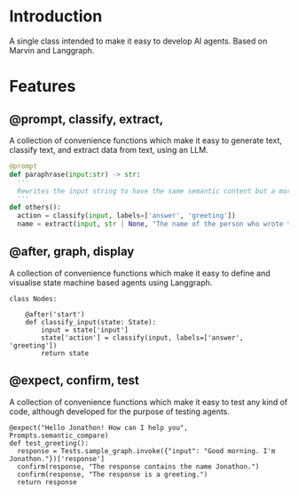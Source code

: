 # Introduction
A single class intended to make it easy to develop AI agents. Based on Marvin and Langgraph.
# Features

## @prompt, classify, extract, 
A collection of convenience functions which make it easy to generate text, classify text, and extract data from text, using an LLM.

```` python
@prompt
def paraphrase(input:str) -> str:
  '''
  Rewrites the input string to have the same semantic content but a more creative and upbeat tone.
  '''
def others():
  action = classify(input, labels=['answer', 'greeting'])
  name = extract(input, str | None, "The name of the person who wrote the message")[0]
````

## @after, graph, display
A collection of convenience functions which make it easy to define and visualise state machine based agents using Langgraph.

````
class Nodes:

    @after('start')
    def classify_input(state: State):
        input = state['input']
        state['action'] = classify(input, labels=['answer', 'greeting'])
        return state
````

## @expect, confirm, test
A collection of convenience functions which make it easy to test any kind of code, although developed for the purpose of testing agents.

````
@expect("Hello Jonathon! How can I help you", Prompts.semantic_compare)
def test_greeting():
  response = Tests.sample_graph.invoke({"input": "Good morning. I'm Jonathon."})['response']
  confirm(response, "The response contains the name Jonathon.")
  confirm(response, "The response is a greeting.")
  return response
````
